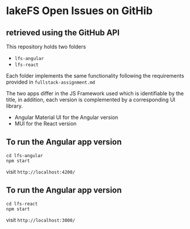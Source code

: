 # **lakeFS** Open Issues on GitHib
## retrieved using the GitHub API

This repository holds two folders

- `lfs-angular`
- `lfs-react`

Each folder implements the same functionality following the requirements provided in `fullstack-assignment.md`

The two apps differ in the JS Framework used which is identifiable by the title, in addition, each version is complemented by a corresponding UI library.

- Angular Material UI for the Angular version
- MUI for the React version

## To run the Angular app version

```
cd lfs-angular
npm start
```
visit `http://localhost:4200/`

## To run the Angular app version

```
cd lfs-react
npm start
```
visit `http://localhost:3000/`